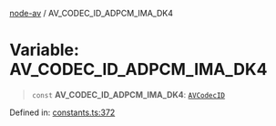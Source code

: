 [node-av](../globals.md) / AV\_CODEC\_ID\_ADPCM\_IMA\_DK4

# Variable: AV\_CODEC\_ID\_ADPCM\_IMA\_DK4

> `const` **AV\_CODEC\_ID\_ADPCM\_IMA\_DK4**: [`AVCodecID`](../type-aliases/AVCodecID.md)

Defined in: [constants.ts:372](https://github.com/seydx/av/blob/f8631fc881b394300b1479f511d55cf1c370a87f/src/constants/constants.ts#L372)
